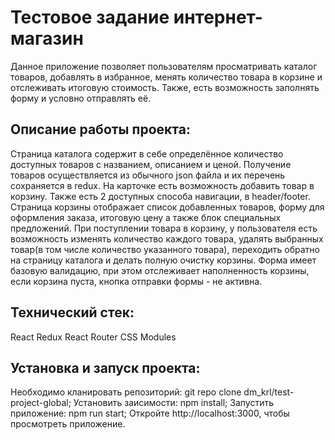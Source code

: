 # Тестовое задание интернет-магазин
Данное приложение позволяет пользователям просматривать каталог товаров, добавлять в избранное, менять количество товара в корзине и отслеживать итоговую стоимость. Также, есть возможность заполнять форму и условно отправлять её.

## Описание работы проекта:
Страница каталога содержит в себе определённое количество доступных товаров с названием, описанием и ценой. Получение товаров осуществляется из обычного json файла и их перечень сохраняется в redux. На карточке есть возможность добавить товар в корзину. Также есть 2 доступных способа навигации, в header/footer. 
Страница корзины отображает список добавленных товаров, форму для оформления заказа, итоговую цену а также блок специальных предложений.
При поступлении товара в корзину, у пользователя есть возможность изменять количество каждого товара, удалять выбранных товар(в том числе количество указанного товара), переходить обратно на страницу каталога и делать полную очистку корзины.
Форма имеет базовую валидацию, при этом отслеживает наполненность корзины, если корзина пуста, кнопка отправки формы - не активна.

## Технический стек:
React
Redux
React Router
CSS Modules

## Установка и запуск проекта:
Необходимо кланировать репозиторий: git repo clone dm_krl/test-project-global;
Установить заисимости: npm install;
Запустить приложение: npm run start;
Откройте http://localhost:3000, чтобы просмотреть приложение.


